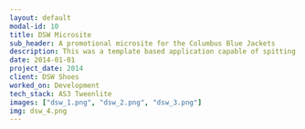 ```yaml
---
layout: default
modal-id: 10
title: DSW Microsite
sub_header: A promotional microsite for the Columbus Blue Jackets
description: This was a template based application capable of spitting out multiple versions of itself (i.e. a custom lesson) with custom content, images and sounds.  The end product was a Scorm package.  The core of this project was built using Html, CSS/SASS, Javascript/Jquery, and XML.  The deployment of this project was done through the use of an ant-build script in conjunction with custom bat/cmd files that allowed me to deploy multiple versions of the site from the same code base and package each deployment into a Scorm package.
date: 2014-01-01
project_date: 2014
client: DSW Shoes
worked_on: Development
tech_stack: AS3 Tweenlite
images: ["dsw_1.png", "dsw_2.png", "dsw_3.png"]
img: dsw_4.png
---
```


